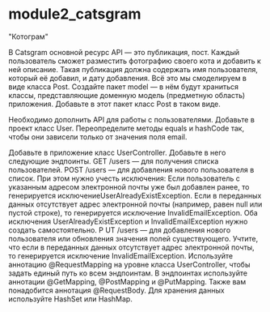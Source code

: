# module2_catsgram
"Котограм"

В Catsgram основной ресурс API — это публикация, пост. 
Каждый пользователь сможет разместить фотографию своего кота и добавить к ней описание. 
Такая публикация должна содержать имя пользователя, который её добавил, и дату добавления. 
Всё это мы смоделируем в виде класса Post. Создайте пакет model — в нём будут храниться классы, 
представляющие доменную модель (предметную область) приложения. Добавьте в этот пакет класс Post в таком виде.

Необходимо дополнить API для работы с пользователями.
Добавьте в проект класс User. 
Переопределите методы equals и hashCode так, чтобы они зависели только от значения поля email.

Добавьте в приложение класс UserController. Добавьте в него следующие эндпоинты.
GET /users — для получения списка пользователей.
POST /users — для добавления нового пользователя в список.
При этом нужно учесть исключения:
Если пользователь с указанным адресом электронной почты уже был добавлен ранее, то генерируется исключениеUserAlreadyExistException.
Если в переданных данных отсутствует адрес электронной почты (например, равен null или пустой строке), 
то генерируется исключение InvalidEmailException.
Оба исключения UserAlreadyExistException и InvalidEmailException нужно создать самостоятельно.
P
UT /users — для добавления нового пользователя или обновления значения полей существующего.
Учтите, что если в переданных данных отсутствует адрес электронной почты, то генерируется исключение InvalidEmailException.
Используйте аннотацию @RequestMapping на уровне класса UserController, чтобы задать единый путь ко всем эндпоинтам. 
В эндпоинтах используйте  аннотации @GetMapping, @PostMapping и @PutMapping. Также вам понадобится аннотация @RequestBody. Для хранения данных используйте HashSet или HashMap.
